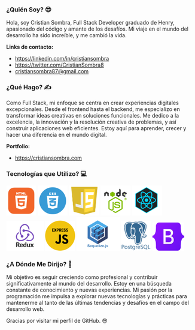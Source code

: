 ### ¿Quién Soy? 😎

Hola, soy Cristian Sombra, Full Stack Developer graduado de Henry, apasionado del código y amante de los desafíos. Mi viaje en el mundo del desarrollo ha sido increíble, y me cambió la vida.

**Links de contacto:**
- https://linkedin.com/in/cristiansombra
- https://twitter.com/CristianSombra8
- cristiansombra87@gmail.com




### ¿Qué Hago? ✍️

Como Full Stack, mi enfoque se centra en crear experiencias digitales excepcionales. Desde el frontend hasta el backend, me especializo en transformar ideas creativas en soluciones funcionales. Me dedico a la excelencia, la innovación y la resolución creativa de problemas, y así construir aplicaciones web eficientes. Estoy aquí para aprender, crecer y hacer una diferencia en el mundo digital.

**Portfolio:**
- https://cristiansombra.com




### Tecnologías que Utilizo? 💻

<img src="https://github.com/CristianSombra/CristianSombra/blob/main/images/HTML.png" alt="Ejemplo de imagen" width="80" height="80"> <img src="https://github.com/CristianSombra/CristianSombra/blob/main/images/CSS.png" alt="Ejemplo de imagen" width="80" height="80"> <img src="https://github.com/CristianSombra/CristianSombra/blob/main/images/JS.png" alt="Ejemplo de imagen" width="80" height="80"> <img src="https://github.com/CristianSombra/CristianSombra/blob/main/images/NODE.png" alt="Ejemplo de imagen" width="80" height="80"> <img src="https://github.com/CristianSombra/CristianSombra/blob/main/images/REACT.png" alt="Ejemplo de imagen" width="80" height="80"> <img src="https://github.com/CristianSombra/CristianSombra/blob/main/images/REDUX.png" alt="Ejemplo de imagen" width="100" height="80"> <img src="https://github.com/CristianSombra/CristianSombra/blob/main/images/EXPRESS.png" alt="Ejemplo de imagen" width="80" height="80"> <img src="https://github.com/CristianSombra/CristianSombra/blob/main/images/SEQUELIZE.png" alt="Ejemplo de imagen" width="115" height="90"> <img src="https://github.com/CristianSombra/CristianSombra/blob/main/images/POSTGRESQL.png" alt="Ejemplo de imagen" width="80" height="80"> <img src="https://github.com/CristianSombra/CristianSombra/blob/main/images/Bootstrap.png" alt="Ejemplo de imagen" width="85" height="75">




### ¿A Dónde Me Dirijo? 🚀

Mi objetivo es seguir creciendo como profesional y contribuir significativamente al mundo del desarrollo. Estoy en una búsqueda constante de conocimiento y nuevas experiencias. Mi pasión por la programación me impulsa a explorar nuevas tecnologías y prácticas para mantenerme al tanto de las últimas tendencias y desafíos en el campo del desarrollo web.

Gracias por visitar mi perfil de GitHub. 😎


